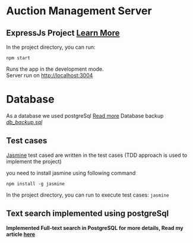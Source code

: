 # Auction Management Server
## ExpressJs Project [Learn More](https://expressjs.com)


In the project directory, you can run:

`npm start`

Runs the app in the development mode.  
Server run on  [http://localhost:3004](http://localhost:3000/)  




# Database
As a database we used postgreSql [Read more](https://www.postgresql.org)
Database backup  *[db_backup.sql](https://github.com/Yug33/auction_management_server/blob/master/db_backup.sql "db_backup.sql")*
## Test cases
[Jasmine](https://jasmine.github.io) test cased are written in the test cases (TDD approach is used to implement the project) 

you need to install jasmine using following command
````
npm install -g jasmine
````

In the project directory, you can run to execute test cases:
`jasmine`

## Text search implemented using postgreSql
**Implemented Full-text search in PostgreSQL for more details, Read my article [here](https://medium.com/codewords/implementing-full-text-search-in-postgresql-3160950b4628)**
